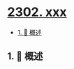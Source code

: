 # [2302. xxx](https://github.com/Tdahuyou/TNotes.leetcode/tree/main/notes/2302.%20xxx)

<!-- region:toc -->

- [1. 📝 概述](#1--概述)

<!-- endregion:toc -->

## 1. 📝 概述
